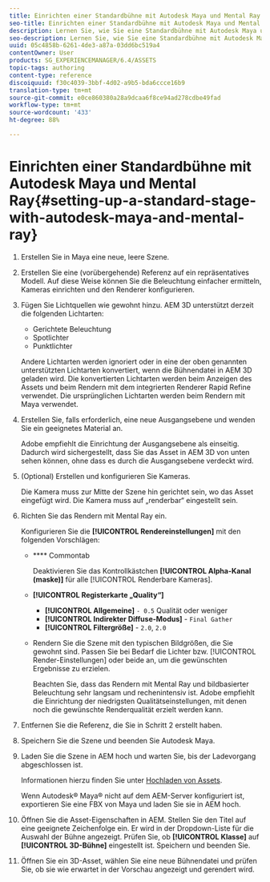```yaml
---
title: Einrichten einer Standardbühne mit Autodesk Maya und Mental Ray
seo-title: Einrichten einer Standardbühne mit Autodesk Maya und Mental Ray
description: Lernen Sie, wie Sie eine Standardbühne mit Autodesk Maya und Mental Ray einrichten.
seo-description: Lernen Sie, wie Sie eine Standardbühne mit Autodesk Maya und Mental Ray einrichten.
uuid: 05c4858b-6261-4de3-a87a-03dd6bc519a4
contentOwner: User
products: SG_EXPERIENCEMANAGER/6.4/ASSETS
topic-tags: authoring
content-type: reference
discoiquuid: f30c4039-3bbf-4d02-a9b5-bda6ccce16b9
translation-type: tm+mt
source-git-commit: e0ce860380a28a9dcaa6f8ce94ad278cdbe49fad
workflow-type: tm+mt
source-wordcount: '433'
ht-degree: 88%

---
```



# Einrichten einer Standardbühne mit Autodesk Maya und Mental Ray{#setting-up-a-standard-stage-with-autodesk-maya-and-mental-ray}

1. Erstellen Sie in Maya eine neue, leere Szene.
1. Erstellen Sie eine (vorübergehende) Referenz auf ein repräsentatives Modell. Auf diese Weise können Sie die Beleuchtung einfacher ermitteln, Kameras einrichten und den Renderer konfigurieren.

1. Fügen Sie Lichtquellen wie gewohnt hinzu. AEM 3D unterstützt derzeit die folgenden Lichtarten:

   * Gerichtete Beleuchtung
   * Spotlichter
   * Punktlichter 

   Andere Lichtarten werden ignoriert oder in eine der oben genannten unterstützten Lichtarten konvertiert, wenn die Bühnendatei in AEM 3D geladen wird. Die konvertierten Lichtarten werden beim Anzeigen des Assets und beim Rendern mit dem integrierten Renderer Rapid Refine verwendet. Die ursprünglichen Lichtarten werden beim Rendern mit Maya verwendet.

1. Erstellen Sie, falls erforderlich, eine neue Ausgangsebene und wenden Sie ein geeignetes Material an.

   Adobe empfiehlt die Einrichtung der Ausgangsebene als einseitig. Dadurch wird sichergestellt, dass Sie das Asset in AEM 3D von unten sehen können, ohne dass es durch die Ausgangsebene verdeckt wird.

1. (Optional) Erstellen und konfigurieren Sie Kameras.

   Die Kamera muss zur Mitte der Szene hin gerichtet sein, wo das Asset eingefügt wird. Die Kamera muss auf „renderbar“ eingestellt sein.

1. Richten Sie das Rendern mit Mental Ray ein.

   Konfigurieren Sie die **[!UICONTROL Rendereinstellungen]** mit den folgenden Vorschlägen:

   * **** Commontab

      Deaktivieren Sie das Kontrollkästchen **[!UICONTROL Alpha-Kanal (maske)]** für alle [!UICONTROL Renderbare Kameras].

   * **[!UICONTROL Registerkarte „Quality“]**

      * **[!UICONTROL Allgemeine]** `- 0.5` Qualität oder weniger
      * **[!UICONTROL Indirekter Diffuse-Modus]**  -  `Final Gather`
      * **[!UICONTROL Filtergröße]** -  `2.0`,  `2.0`
   * Rendern Sie die Szene mit den typischen Bildgrößen, die Sie gewohnt sind. Passen Sie bei Bedarf die Lichter bzw. [!UICONTROL Render-Einstellungen] oder beide an, um die gewünschten Ergebnisse zu erzielen.

      Beachten Sie, dass das Rendern mit Mental Ray und bildbasierter Beleuchtung sehr langsam und rechenintensiv ist. Adobe empfiehlt die Einrichtung der niedrigsten Qualitätseinstellungen, mit denen noch die gewünschte Renderqualität erzielt werden kann.


1. Entfernen Sie die Referenz, die Sie in Schritt 2 erstellt haben.
1. Speichern Sie die Szene und beenden Sie Autodesk Maya.
1. Laden Sie die Szene in AEM hoch und warten Sie, bis der Ladevorgang abgeschlossen ist.

   Informationen hierzu finden Sie unter [Hochladen von Assets](/help/assets/managing-assets-touch-ui.md#uploading-assets).

   Wenn Autodesk® Maya® nicht auf dem AEM-Server konfiguriert ist, exportieren Sie eine FBX von Maya und laden Sie sie in AEM hoch.

1. Öffnen Sie die Asset-Eigenschaften in AEM. Stellen Sie den Titel auf eine geeignete Zeichenfolge ein. Er wird in der Dropdown-Liste für die Auswahl der Bühne angezeigt. Prüfen Sie, ob **[!UICONTROL Klasse]** auf **[!UICONTROL 3D-Bühne]** eingestellt ist. Speichern und beenden Sie.
1. Öffnen Sie ein 3D-Asset, wählen Sie eine neue Bühnendatei und prüfen Sie, ob sie wie erwartet in der Vorschau angezeigt und gerendert wird.

